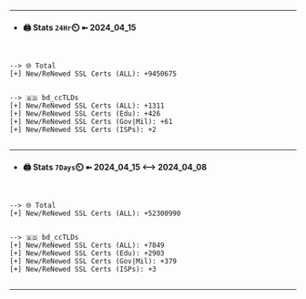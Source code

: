 

---
- #### 🖨️ **Stats** `24Hr`⏲️ ➼ 2024_04_15
```console


--> 🌐 Total
[+] New/ReNewed SSL Certs (ALL): +9450675


--> 🇧🇩 bd_ccTLDs
[+] New/ReNewed SSL Certs (ALL): +1311
[+] New/ReNewed SSL Certs (Edu): +426
[+] New/ReNewed SSL Certs (Gov|Mil): +61
[+] New/ReNewed SSL Certs (ISPs): +2


```

---
- #### 🖨️ **Stats** `7Days`⏲️ ➼ 2024_04_15 <--> 2024_04_08
```console


--> 🌐 Total
[+] New/ReNewed SSL Certs (ALL): +52300990


--> 🇧🇩 bd_ccTLDs
[+] New/ReNewed SSL Certs (ALL): +7849
[+] New/ReNewed SSL Certs (Edu): +2903
[+] New/ReNewed SSL Certs (Gov|Mil): +379
[+] New/ReNewed SSL Certs (ISPs): +3


```

---

